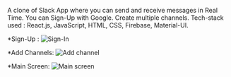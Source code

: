 A clone of Slack App where you can send and receive messages in Real Time.
You can Sign-Up with Google.
Create multiple channels.
Tech-stack used : React.js, JavaScript, HTML, CSS, Firebase, Material-UI.

*Sign-Up :
![Sign-In](https://user-images.githubusercontent.com/96696734/189843359-914262d3-6700-41fe-af6f-a5d6970d9505.png)

*Add Channels:
![Add channel](https://user-images.githubusercontent.com/96696734/189843396-322ec721-89eb-4c3d-bb21-7f2e497cde4f.png)

*Main Screen:
![Main screen](https://user-images.githubusercontent.com/96696734/189843413-e7df399d-d064-4c81-a4d2-fdbd8b5ce41c.png)
